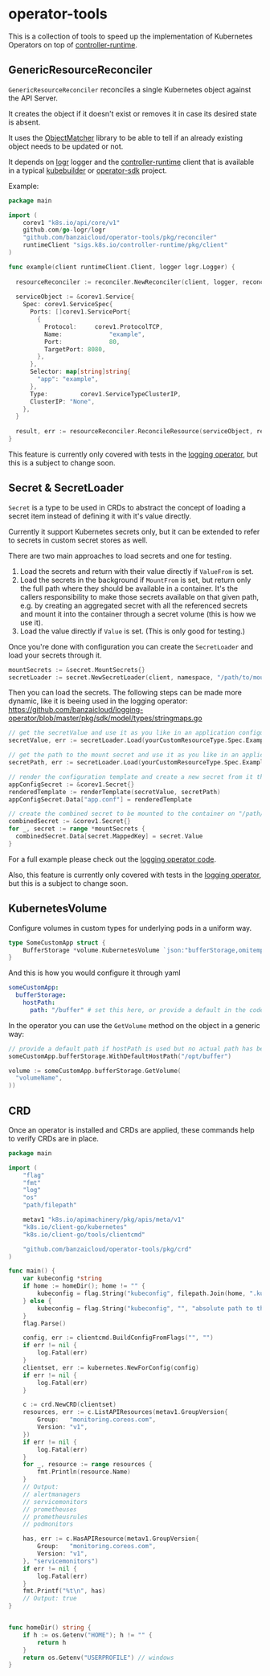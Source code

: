 # operator-tools

This is a collection of tools to speed up the implementation of Kubernetes Operators on top of [controller-runtime](https://github.com/kubernetes-sigs/controller-runtime).

## GenericResourceReconciler

`GenericResourceReconciler` reconciles a single Kubernetes object against the API Server.

It creates the object if it doesn't exist or removes it in case its desired state is absent.

It uses the [ObjectMatcher](https://github.com/banzaicloud/k8s-objectmatcher) library to be able to tell if an already
existing object needs to be updated or not.

It depends on [logr](github.com/go-logr/logr) logger and the [controller-runtime](sigs.k8s.io/controller-runtime) client
that is available in a typical [kubebuilder](https://github.com/kubernetes-sigs/kubebuilder) or [operator-sdk](https://github.com/operator-framework/operator-sdk) project.

Example:
```go
package main

import (
	corev1 "k8s.io/api/core/v1"
	github.com/go-logr/logr
	"github.com/banzaicloud/operator-tools/pkg/reconciler"
	runtimeClient "sigs.k8s.io/controller-runtime/pkg/client"
)

func example(client runtimeClient.Client, logger logr.Logger) {
	
  resourceReconciler := reconciler.NewReconciler(client, logger, reconciler.ReconcilerOpts{})
  
  serviceObject := &corev1.Service{
    Spec: corev1.ServiceSpec{
      Ports: []corev1.ServicePort{
        {
          Protocol:		corev1.ProtocolTCP,
          Name:				"example",
          Port:				80,
          TargetPort: 8080,
        },
      },
      Selector:	map[string]string{
        "app": "example",
      },
      Type:			corev1.ServiceTypeClusterIP,
      ClusterIP: "None",
    },
  }
  
  result, err := resourceReconciler.ReconcileResource(serviceObject, reconciler.StatePresent)
}

```

This feature is currently only covered with tests in the [logging operator](https://github.com/banzaicloud/logging-operator),
but this is a subject to change soon.

## Secret & SecretLoader

`Secret` is a type to be used in CRDs to abstract the concept of loading a secret item instead of defining it with it's value directly.

Currently it support Kubernetes secrets only, but it can be extended to refer to secrets in custom secret stores as well.

There are two main approaches to load secrets and one for testing. 
 
1. Load the secrets and return with their value directly if `ValueFrom` is set.
1. Load the secrets in the background if `MountFrom` is set, but return only the full path where they should be available in a container. 
It's the callers responsibility to make those secrets available on that given path, e.g. by creating an aggregated secret with all
the referenced secrets and mount it into the container through a secret volume (this is how we use it).
1. Load the value directly if `Value` is set. (This is only good for testing.)

Once you're done with configuration you can create the `SecretLoader` and load your secrets through it.

```go
mountSecrets := &secret.MountSecrets{}
secretLoader := secret.NewSecretLoader(client, namespace, "/path/to/mount", mountSecrets)
```

Then you can load the secrets. The following steps can be made more dynamic, like it is beeing used in the logging operator:
https://github.com/banzaicloud/logging-operator/blob/master/pkg/sdk/model/types/stringmaps.go

```go
// get the secretValue and use it as you like in an application configuration template for example
secretValue, err := secretLoader.Load(yourCustomResourceType.Spec.ExampleSecretField)

// get the path to the mount secret and use it as you like in an application configuration template for example
secretPath, err := secretLoader.Load(yourCustomResourceType.Spec.ExampleMountSecretField)

// render the configuration template and create a new secret from it that will be mounted into the container
appConfigSecret := &corev1.Secret{}
renderedTemplate := renderTemplate(secretValue, secretPath)
appConfigSecret.Data["app.conf"] = renderedTemplate

// create the combined secret to be mounted to the container on "/path/to/mount"
combinedSecret := &corev1.Secret{}
for _, secret := range *mountSecrets {
  combinedSecret.Data[secret.MappedKey] = secret.Value
}
```

For a full example please check out the [logging operator code](https://github.com/banzaicloud/logging-operator).

Also, this feature is currently only covered with tests in the [logging operator](https://github.com/banzaicloud/logging-operator),
but this is a subject to change soon.

## KubernetesVolume

Configure volumes in custom types for underlying pods in a uniform way.

```go
type SomeCustomApp struct {
	BufferStorage *volume.KubernetesVolume `json:"bufferStorage,omitempty"` 
}
```

And this is how you would configure it through yaml
```yaml
someCustomApp:
  bufferStorage:
    hostPath:
      path: "/buffer" # set this here, or provide a default in the code
```

In the operator you can use the `GetVolume` method on the object in a generic way:
```go
// provide a default path if hostPath is used but no actual path has been configured explicitly
someCustomApp.bufferStorage.WithDefaultHostPath("/opt/buffer")

volume := someCustomApp.bufferStorage.GetVolume(
  "volumeName",
))
```

## CRD

Once an operator is installed and CRDs are applied, these commands help to verify CRDs are in place.

```go
package main

import (
    "flag"
	"fmt"
	"log"
	"os"
	"path/filepath"

	metav1 "k8s.io/apimachinery/pkg/apis/meta/v1"
	"k8s.io/client-go/kubernetes"
	"k8s.io/client-go/tools/clientcmd"

	"github.com/banzaicloud/operator-tools/pkg/crd"
)

func main() {
	var kubeconfig *string
	if home := homeDir(); home != "" {
		kubeconfig = flag.String("kubeconfig", filepath.Join(home, ".kube", "config"), "(optional) absolute path to the kubeconfig file")
	} else {
		kubeconfig = flag.String("kubeconfig", "", "absolute path to the kubeconfig file")
	}
	flag.Parse()

	config, err := clientcmd.BuildConfigFromFlags("", "")
	if err != nil {
		log.Fatal(err)
	}
	clientset, err := kubernetes.NewForConfig(config)
	if err != nil {
		log.Fatal(err)
	}

	c := crd.NewCRD(clientset)
	resources, err := c.ListAPIResources(metav1.GroupVersion{
		Group:   "monitoring.coreos.com",
		Version: "v1",
	})
	if err != nil {
		log.Fatal(err)
	}
	for _, resource := range resources {
		fmt.Println(resource.Name)
	}
	// Output:
	// alertmanagers
	// servicemonitors
	// prometheuses
	// prometheusrules
	// podmonitors

	has, err := c.HasAPIResource(metav1.GroupVersion{
		Group:   "monitoring.coreos.com",
		Version: "v1",
	}, "servicemonitors")
	if err != nil {
		log.Fatal(err)
	}
	fmt.Printf("%t\n", has)
	// Output: true
}


func homeDir() string {
	if h := os.Getenv("HOME"); h != "" {
		return h
	}
	return os.Getenv("USERPROFILE") // windows
}
```
